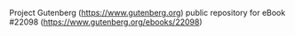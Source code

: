 Project Gutenberg (https://www.gutenberg.org) public repository for eBook #22098 (https://www.gutenberg.org/ebooks/22098)
